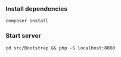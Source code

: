 ### Install dependencies
`composer install`

### Start server
`cd src/Bootstrap && php -S localhost:8080`
